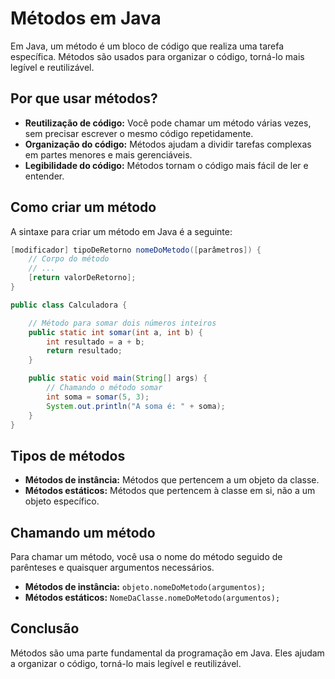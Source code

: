 # Métodos em Java

Em Java, um método é um bloco de código que realiza uma tarefa específica. Métodos são usados para organizar o código, torná-lo mais legível e reutilizável.

## Por que usar métodos?

* **Reutilização de código:** Você pode chamar um método várias vezes, sem precisar escrever o mesmo código repetidamente.
* **Organização do código:** Métodos ajudam a dividir tarefas complexas em partes menores e mais gerenciáveis.
* **Legibilidade do código:** Métodos tornam o código mais fácil de ler e entender.

## Como criar um método

A sintaxe para criar um método em Java é a seguinte:

```java
[modificador] tipoDeRetorno nomeDoMetodo([parâmetros]) {
    // Corpo do método
    // ...
    [return valorDeRetorno];
}

public class Calculadora {

    // Método para somar dois números inteiros
    public static int somar(int a, int b) {
        int resultado = a + b;
        return resultado;
    }

    public static void main(String[] args) {
        // Chamando o método somar
        int soma = somar(5, 3);
        System.out.println("A soma é: " + soma);
    }
}

```

## Tipos de métodos

* **Métodos de instância:** Métodos que pertencem a um objeto da classe.
* **Métodos estáticos:** Métodos que pertencem à classe em si, não a um objeto específico.

## Chamando um método

Para chamar um método, você usa o nome do método seguido de parênteses e quaisquer argumentos necessários.

* **Métodos de instância:** `objeto.nomeDoMetodo(argumentos);`
* **Métodos estáticos:** `NomeDaClasse.nomeDoMetodo(argumentos);`

## Conclusão

Métodos são uma parte fundamental da programação em Java. Eles ajudam a organizar o código, torná-lo mais legível e reutilizável.